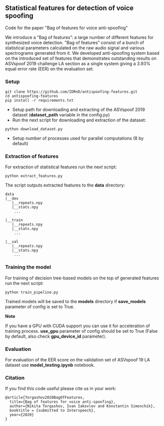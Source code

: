 ## Statistical features for detection of voice spoofing
Code for the paper "Bag of features for voice anti-spoofing"

We introduce a ”Bag of features”: a large number of different features for synthesized voice detection. "Bag of features" consist of a bunch of statistical parameters calculated on the raw audio signal and various spectrograms generated from it.
We developed anti-spoofing system based on the introduced set of features that demonstrates outstanding results on ASVspoof 2019 challenge LA section as a single system giving a 3.93% equal error rate (EER) on the evaluation set.

### Setup

```
git clone https://github.com/IDRnD/antispoofing-features.git
cd antispoofing-features
pip install -r requirements.txt
```

 - Setup path for downloading and extracting of the ASVspoof 2019 dataset (**dataset_path** variable in the config.py)
 - Run the next script for downloading and extraction of the dataset:
 ```
 python download_dataset.py
 ```
  - Setup number of processes used for parallel computations (8 by default)

### Extraction of features

For extraction of statistical features run the next script:
```
python extract_features.py
```
The script outputs extracted features to the **data** directory:
```
data
|__dev
   |__repeats.npy
   |__stats.npy
    ...
    
|__train
   |__repeats.npy
   |__stats.npy
    ...
   
|__val
   |__repeats.npy
   |__stats.npy
    ...
```

### Training the model

For training of decision tree-based models on the top of generated features run the next script:
```
python train_pipeline.py
```
Trained models will be saved to the **models** directory if **save_models** parameter of config is set to True.

**Note**

If you have a GPU with CUDA support you can use it for acceleration of training process. 
**use_gpu** parameter of config should be set to True (False by default, also check **gpu_device_id** parameter).

### Evaluation

For evaluation of the EER score on the validation set of ASVspoof 19 LA dataset use **model_testing.ipynb** notebook.

### Citation

If you find this code useful please cite us in your work:
```
@article{Torgashov2020BagOfFeatures,
  title={Bag of features for voice anti-spoofing},
  author={Nikita Torgashov, Ivan Iakovlev and Konstantin Simonchik},
  booktitle = {submitted to Interspeech},
  year={2020}
}
```